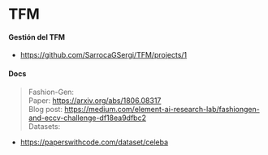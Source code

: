 # TFM

#### Gestión del TFM
* https://github.com/SarrocaGSergi/TFM/projects/1

#### Docs
> Fashion-Gen:  
Paper: https://arxiv.org/abs/1806.08317  
Blog post: https://medium.com/element-ai-research-lab/fashiongen-and-eccv-challenge-df18ea9dfbc2  
Datasets:  
  * https://paperswithcode.com/dataset/celeba  
